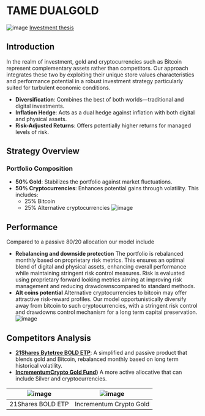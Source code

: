 # TAME DUALGOLD
![image](https://github.com/tamecap/dualgold_public/assets/41928138/719b21ef-36cf-443b-946f-af9871768090)
[Investment thesis]()
## Introduction
In the realm of investment, gold and cryptocurrencies such as Bitcoin represent complementary assets rather than competitors. Our approach integrates these two by exploiting their unique store values characteristics and performance potential in a robust investment strategy particularly suited for turbulent economic conditions.
- **Diversification**: Combines the best of both worlds—traditional and digital investments.
- **Inflation Hedge**: Acts as a dual hedge against inflation with both digital and physical assets.
- **Risk-Adjusted Returns**: Offers potentially higher returns for managed levels of risk.

## Strategy Overview

### Portfolio Composition
- **50% Gold**: Stabilizes the portfolio against market fluctuations.
- **50% Cryptocurrencies**: Enhances potential gains through volatility. This includes:
  - 25% Bitcoin
  - 25% Alternative cryptocurrencies
![image](https://github.com/tamecap/dualgold_public/assets/41928138/ad32780c-4572-44ea-a46d-b80f44c013e5)



## Performance
Compared to a passive 80/20 allocation our model include 
- **Rebalancing and downside protection**
The portfolio is rebalanced monthly based on proprietary risk metrics. This ensures an optimal blend of digital and physical assets, enhancing overall performance while maintaining stringent risk control measures.
Risk is evaluated using proprietary forward looking metrics aiming at improving risk management and reducing drawdownscompared to standard methods.
- **Alt coins potential**
Alternative cryptocurrencies to bitcoin may offer attractive risk-reward profiles. Our model opportunistically diversify away from bitcoin to such cryptocurrencies, with a stringent risk control and drawdowns control mechanism for a long term capital preservation.
![image](https://github.com/tamecap/dualgold_public/assets/41928138/2404ab5b-7006-40bb-822b-33753a682a87)

## Competitors Analysis
- **[21Shares Bytetree BOLD ETP](https://www.21shares.com/product/bold)**: 
A simplified and passive product that blends gold and Bitcoin, rebalanced monthly based on long term historical volatility.
- **[IncrementumCrypto Gold Fund](https://www.interactivebrokers.co.uk/sso/Login?RL=1&locale=en_US))**
A more active allocative that can include Silver and cryptocurrencies.

| ![image](https://github.com/tamecap/dualgold_public/assets/41928138/d46837ec-accc-42e6-a990-7340d5dc95c8)| ![image](https://github.com/tamecap/dualgold_public/assets/41928138/f9b8d808-e24d-4c3e-9d3e-e91bc9d909b5)|
|-------------------------|-------------------------|
| 21Shares BOLD ETP  | Incrementum Crypto Gold  |



